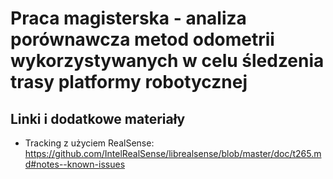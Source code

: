 # Praca magisterska - analiza porównawcza metod odometrii wykorzystywanych w celu śledzenia trasy platformy robotycznej

## Linki i dodatkowe materiały

* Tracking z użyciem RealSense: <https://github.com/IntelRealSense/librealsense/blob/master/doc/t265.md#notes--known-issues>
